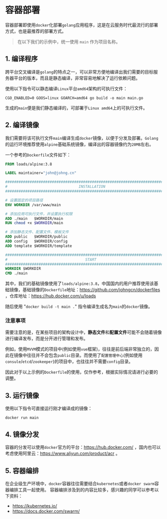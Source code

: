 # 容器部署

容器部署即使用`docker`化部署`golang`应用程序，这是在云服务时代最流行的部署方式，也是最推荐的部署方式。

> 在以下我们的示例中，统一使用 `main` 作为项目名称。

## 1. 编译程序
跨平台交叉编译是`golang`的特点之一，可以非常方便地编译出我们需要的目标服务器平台的版本，而且是静态编译，非常容易地解决了运行依赖问题。

使用以下指令可以静态编译`Linux`平台`amd64`架构的可执行文件：
```
CGO_ENABLED=0 GOOS=linux GOARCH=amd64 go build -o main main.go
```
生成的`main`便是我们静态编译的，可部署于`Linux amd64`上的可执行文件。


## 2. 编译镜像
我们需要将该可执行文件`main`编译生成`docker`镜像，以便于分发及部署。`Golang`的运行环境推荐使用`alpine`基础系统镜像，编译出的容器镜像约为`20MB`左右。

一个参考的`Dockerfile`文件如下：
```dockerfile
FROM loads/alpine:3.8

LABEL maintainer="john@johng.cn"

###############################################################################
#                                INSTALLATION
###############################################################################

# 设置固定的项目路径
ENV WORKDIR /var/www/main

# 添加应用可执行文件，并设置执行权限
ADD ./main   $WORKDIR/main
RUN chmod +x $WORKDIR/main

# 添加静态文件、配置文件、模板文件
ADD public   $WORKDIR/public
ADD config   $WORKDIR/config
ADD template $WORKDIR/template

###############################################################################
#                                   START
###############################################################################
WORKDIR $WORKDIR
CMD ./main
```
其中，我们的基础镜像使用了`loads/alpine:3.8`，中国国内的用户推荐使用该基础镜像，基础镜像的`Dockerfile`地址：https://github.com/johngcn/dockerfiles ，仓库地址：https://hub.docker.com/u/loads

随后使用 "`docker build -t main .`" 指令编译生成名为`main`的`docker`镜像。

### 注意事项
需要注意的是，在某些项目的架构设计中，**静态文件**和**配置文件**可能不会随着镜像进行编译发布，而是分开进行管理和发布。

例如，使用`MVVM`模式的项目中(例如使用`vue`框架)，往往是前后端非常独立的，因此在镜像中往往并不会包含`public`目录。而使用了`配置管理中心`(例如使用`consule`/`etcd`/`zookeeper`)的项目中，也往往并不需要`config`目录。

因此对于以上示例的`Dockerfile`的使用，仅作参考，根据实际情况请进行必要的调整。

## 3. 运行镜像

使用以下指令可直接运行刚才编译成的镜像：
```
docker run main
```

## 4. 镜像分发

容器的分发可以使用`docker`官方的平台：https://hub.docker.com/ ，国内也可以考虑使用阿里云：https://www.aliyun.com/product/acr 。

## 5. 容器编排

在企业级生产环境中，`docker`容器往往需要结合`kubernetes`或者`docker swarm`容器编排工具一起使用。
容器编排涉及到的内容比较多，感兴趣的同学可以参考以下资料：
* https://kubernetes.io/
* https://docs.docker.com/swarm/



